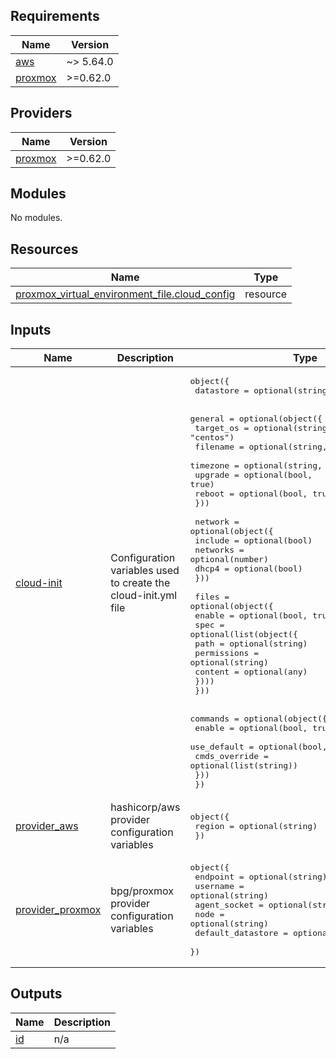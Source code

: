 <!-- BEGIN_TF_DOCS -->
## Requirements

| Name | Version |
|------|---------|
| <a name="requirement_aws"></a> [aws](#requirement\_aws) | ~> 5.64.0 |
| <a name="requirement_proxmox"></a> [proxmox](#requirement\_proxmox) | >=0.62.0 |

## Providers

| Name | Version |
|------|---------|
| <a name="provider_proxmox"></a> [proxmox](#provider\_proxmox) | >=0.62.0 |

## Modules

No modules.

## Resources

| Name | Type |
|------|------|
| [proxmox_virtual_environment_file.cloud_config](https://registry.terraform.io/providers/bpg/proxmox/latest/docs/resources/virtual_environment_file) | resource |

## Inputs

| Name | Description | Type | Default | Required |
|------|-------------|------|---------|:--------:|
| <a name="input_cloud-init"></a> [cloud-init](#input\_cloud-init) | Configuration variables used to create the cloud-init.yml file | <pre>object({<br>    datastore = optional(string, "local")<br><br>    general = optional(object({<br>      target_os = optional(string, "centos")<br>      filename  = optional(string, "cloud-init.yaml")<br>      timezone  = optional(string, "Your/Tz")<br>      upgrade   = optional(bool, true)<br>      reboot    = optional(bool, true)<br>    }))<br><br>    network = optional(object({<br>      include  = optional(bool)<br>      networks = optional(number)<br>      dhcp4    = optional(bool)<br>    }))<br><br>    files = optional(object({<br>      enable = optional(bool, true)<br>      spec = optional(list(object({<br>        path        = optional(string)<br>        permissions = optional(string)<br>        content     = optional(any)<br>      })))<br>    }))<br><br>    commands = optional(object({<br>      enable        = optional(bool, true)<br>      use_default   = optional(bool, true)<br>      cmds_override = optional(list(string))<br>    }))<br>  })</pre> | n/a | yes |
| <a name="input_provider_aws"></a> [provider\_aws](#input\_provider\_aws) | hashicorp/aws provider configuration variables | <pre>object({<br>    region = optional(string)<br>  })</pre> | `{}` | no |
| <a name="input_provider_proxmox"></a> [provider\_proxmox](#input\_provider\_proxmox) | bpg/proxmox provider configuration variables | <pre>object({<br>    endpoint          = optional(string)<br>    username          = optional(string)<br>    agent_socket      = optional(string)<br>    node              = optional(string)<br>    default_datastore = optional(string)<br>  })</pre> | `{}` | no |

## Outputs

| Name | Description |
|------|-------------|
| <a name="output_id"></a> [id](#output\_id) | n/a |
<!-- END_TF_DOCS -->